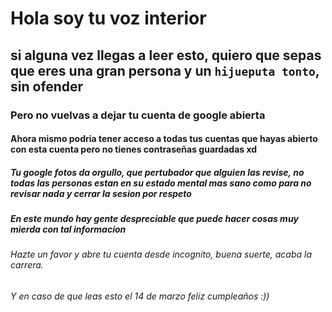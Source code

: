 # Hola soy tu voz interior
## si alguna vez llegas a leer esto, quiero que sepas que eres una gran persona y un `hijueputa tonto`, sin ofender
### Pero no vuelvas a dejar tu cuenta de google abierta
#### Ahora mismo podria tener acceso a todas tus cuentas que hayas abierto con esta cuenta pero no tienes contraseñas guardadas xd
##### Tu google fotos da orgullo, que pertubador que alguien las revise, no todas las personas estan en su estado mental mas sano como para no revisar nada y cerrar la sesion por respeto
##### En este mundo hay gente despreciable que puede hacer cosas muy mierda con tal informacion
###### Hazte un favor y abre tu cuenta desde incognito, buena suerte, acaba la carrera.
###### Y en caso de que leas esto el 14 de marzo feliz cumpleaños :))
